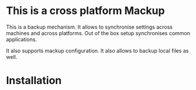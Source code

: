 # This is a cross platform Mackup

This is a backup mechanism.
It allows to synchronise settings across machines and across platforms.
Out of the box setup synchronises common applications.

It also supports mackup configuration.
It also allows to backup local files as well. 

# Installation